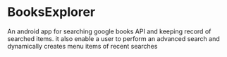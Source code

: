 # BooksExplorer
An android app for searching google books API and keeping record of searched items. it also enable a user to perform an advanced search and dynamically creates menu items of recent searches
